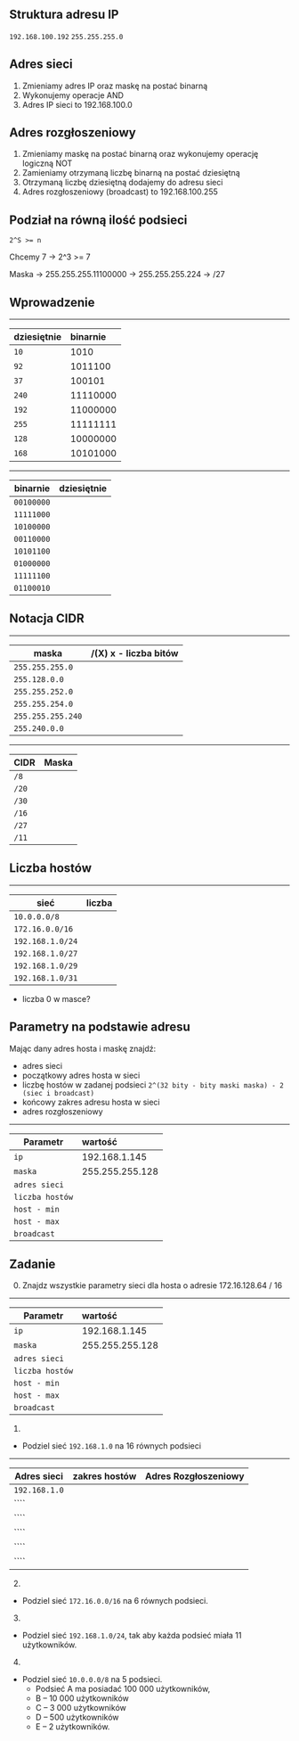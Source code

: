 Struktura adresu IP
-------------------

```192.168.100.192```
```255.255.255.0```

Adres sieci
-----------

1. Zmieniamy adres IP oraz maskę na postać binarną
2. Wykonujemy operacje AND
3. Adres IP sieci to 192.168.100.0

Adres rozgłoszeniowy
-----------

1. Zmieniamy maskę na postać binarną oraz wykonujemy operację logiczną NOT
2. Zamieniamy otrzymaną liczbę binarną na postać dziesiętną
3. Otrzymaną liczbę dziesiętną dodajemy do adresu sieci
4. Adres rozgłoszeniowy (broadcast) to 192.168.100.255


Podział na równą ilość podsieci
-------------------------------

```2^S >= n```

Chcemy 7 -> 2^3 >= 7

Maska -> 255.255.255.11100000 -> 255.255.255.224 -> /27


Wprowadzenie
------------

------------------------------
| dziesiętnie |  binarnie   | 
| --------- |:-------------| 
| ``10``  | 1010 | 
| ``92``  | 1011100 | 
| ``37``  | 100101 | 
| ``240`` | 11110000 | 
| ``192`` | 11000000 | 
| ``255`` | 11111111 | 
| ``128`` | 10000000 | 
| ``168`` | 10101000 | 


------------------------------
| binarnie |  dziesiętnie   | 
| --------- |:-------------| 
| ``00100000``  |  | 
| ``11111000``  | | 
| ``10100000``  | | 
| ``00110000`` | | 
| ``10101100`` | | 
| ``01000000`` | | 
| ``11111100`` | | 
| ``01100010`` | | 
 
Notacja CIDR
------------
 
------------------------------
| maska |  /(X) x - liczba bitów   | 
| --------- |:-------------| 
| ``255.255.255.0``   | | 
| ``255.128.0.0``     | | 
| ``255.255.252.0``   | | 
| ``255.255.254.0``   | | 
| ``255.255.255.240`` | | 
| ``255.240.0.0``     | | 

------------------------------
| CIDR |  Maska   | 
| --------- |:-------------| 
| ``/8``    | | 
| ``/20``   | | 
| ``/30``   | | 
| ``/16``   | | 
| ``/27``   | | 
| ``/11``   | | 


Liczba hostów
-------------

------------------------------
| sieć |  liczba   | 
| --------- |:-------------| 
| ``10.0.0.0/8``    | | 
| ``172.16.0.0/16``   | | 
| ``192.168.1.0/24``   | | 
| ``192.168.1.0/27``   | | 
| ``192.168.1.0/29``   | | 
| ``192.168.1.0/31``   | | 

* liczba 0 w masce?


Parametry na podstawie adresu
-----------------------------

Mając dany adres hosta i maskę znajdź:
  * adres sieci
  * początkowy adres hosta w sieci
  * liczbę hostów w zadanej podsieci ```2^(32 bity - bity maski maska) - 2 (siec i broadcast)```
  * końcowy zakres adresu hosta w sieci
  * adres rozgłoszeniowy
  
  ------------------------------
| Parametr |  wartość   | 
| --------- |:-------------| 
| ``ip``    | 192.168.1.145| 
| ``maska``   | 255.255.255.128 | 
| ``adres sieci``   | |
| ``liczba hostów``   | |
| ``host - min``   | | 
| ``host - max``   | | 
| ``broadcast``   | | 
 
Zadanie
------------

0. Znajdz wszystkie parametry sieci dla hosta o adresie 172.16.128.64 / 16
  
------------------------------
| Parametr |  wartość   | 
| --------- |:-------------| 
| ``ip``    | 192.168.1.145| 
| ``maska``   | 255.255.255.128 | 
| ``adres sieci``   | |
| ``liczba hostów``   | |
| ``host - min``   | | 
| ``host - max``   | | 
| ``broadcast``   | | 

1.
  * Podziel sieć ```192.168.1.0``` na 16 równych podsieci
  
----------------------------------------------------------
| Adres sieci |  zakres hostów   | Adres Rozgłoszeniowy |
| --------- |:-------------|  :---------------|
| ``192.168.1.0``    | | |
| ````   | | |
| ````   | | |
| ````   | | |
| ````   | | |
| ````   | | |

2. 
  * Podziel sieć ``172.16.0.0/16`` na 6 równych podsieci.

3. 
  * Podziel sieć ``192.168.1.0/24``, tak aby każda podsieć miała 11 użytkowników.

4. 
  * Podziel sieć ``10.0.0.0/8`` na 5 podsieci. 
    * Podsieć A ma posiadać 100 000 użytkowników,
    * B – 10 000 użytkowników
    * C – 3 000 użytkowników
    * D – 500 użytkowników
    * E – 2 użytkowników.
    
